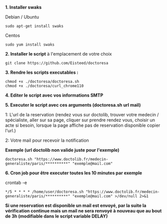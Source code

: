 **1. Installer swaks**

Debian / Ubuntu
```
sudo apt-get install swaks
```

Centos
```
sudo yum install swaks
``` 

**2. Installer le script** à l'emplacement de votre choix 

```
git clone https://github.com/Eisteed/doctoresa
```


**3. Rendre les scripts executables :**

```
chmod +x ./doctoresa/doctoresa.sh
chmod +x ./doctoresa/curl_chrome110
```

**4. Editer le script avec vos informations SMTP**

**5. Executer le script avec ces arguments (doctoresa.sh url mail)**

1: L'url de la reservation (rendez vous sur doctolib, trouver votre medecin / spécialiste, aller sur sa page, cliquer sur prendre rendez vous, choisir un acte si besoin, lorsque la page affiche pas de reservation disponible copier l'url.)

2: Votre mail pour recevoir la notification


**Exemple (url doctolib non valide juste pour l'exemple)**

```
doctoresa.sh "https://www.doctolib.fr/medecin-generaliste/paris/**********" "exemple@mail.com"
```

**6. Cron job pour être executer toutes les 10 minutes par exemple**

crontab -e
```
*/5 * * * * /home/user/doctoresa.sh "https://www.doctolib.fr/medecin-generaliste/paris/**********" "exemple@mail.com" >/dev/null 2>&1
```

**Si une reservation est disponible un mail est envoyé, par la suite la vérification continue mais un mail ne sera renvoyé à nouveau que au bout de 3h (modifiable dans le script variable DELAY)**
